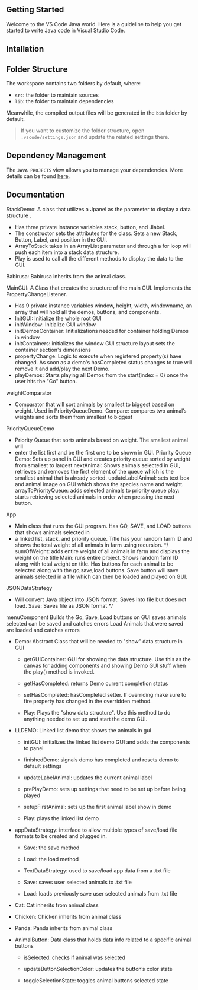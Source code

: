 ## Getting Started

Welcome to the VS Code Java world. Here is a guideline to help you get started to write Java code in Visual Studio Code.

## Intallation




## Folder Structure

The workspace contains two folders by default, where:

- `src`: the folder to maintain sources
- `lib`: the folder to maintain dependencies

Meanwhile, the compiled output files will be generated in the `bin` folder by default.

> If you want to customize the folder structure, open `.vscode/settings.json` and update the related settings there.

## Dependency Management

The `JAVA PROJECTS` view allows you to manage your dependencies. More details can be found [here](https://github.com/microsoft/vscode-java-dependency#manage-dependencies).


## Documentation
StackDemo: A class that utilizes a Jpanel as the parameter to display a data structure .

* Has three private instance variables stack, button, and Jlabel. 
* The constructor sets the attributes for the class. Sets a new Stack, Button, Label, and position in the GUI.
* ArrayToStack takes in an ArrayList parameter and through a for loop will push each item into a stack data structure.
* Play is used to call all the different methods to display the data to the GUI.
    
Babirusa: Babirusa inherits from the animal class. 

MainGUI: A Class that creates the structure of the main GUI. Implements the PropertyChangeListener.

* Has 9 private instance variables window, height, width, windowname, an array that will hold all the demos, buttons, and components. 
* InitGUI: Initialize the whole root GUI
* initWindow: Initialize GUI window
* initDemosContainer: Initializations needed for container holding Demos in window
* initContainers: initializes the window GUI structure layout sets the container section's dimensions
* propertyChange: Logic to execute when registered property(s) have changed. As soon as a demo's hasCompleted status changes to true will remove it and add/play the next Demo.
* playDemos: Starts playing all Demos from the start(index = 0)  once the user hits the "Go" button.

weightComparator

* Comparator that will sort animals by smallest to biggest based on weight. Used in PriorityQueueDemo.
  Compare: compares two animal’s weights and sorts them from smallest to biggest

PriorityQueueDemo

* Priority Queue that sorts animals based on weight. The smallest animal will
* enter the list first and be the first one to be shown in GUI.
  Priority Queue Demo: Sets up panel in GUI and creates priority queue sorted by weight from smallest to largest
  nextAnimal: Shows animals selected in GUI, retrieves and removes the first element of the queue which is the smallest animal that is already sorted.
  updateLabelAnimal: sets text box and animal image on GUI which shows the species name and weight.
  arrayToPriorityQueue: adds selected animals to priority queue
  play: starts retrieving selected animals in order when pressing the next button.

App

* Main class that runs the GUI program. Has GO, SAVE, and LOAD buttons that shows animals selected in
* a linked list, stack, and priority queue. Title has your random farm ID and shows the total weight of all animals in farm using recursion.
  */
  sumOfWeight: adds entire weight of all animals in farm and displays the weight on the title
  Main: runs entire project. Shows random farm ID along with total weight on title. Has buttons for each animal to be selected along with the go,save,load buttons. Save button will save animals selected in a file which can then be loaded and played on GUI.

JSONDataStrategy

* Will convert Java object into JSON format. Saves into file but does not load.
  Save: Saves file as JSON format
  */

menuComponent
Builds the Go, Save, Load buttons on GUI
saves
animals selected can be saved and catches errors
Load
Animals that were saved are loaded and catches errors


* Demo:  Abstract Class that will be needed to "show" data structure in GUI

   - getGUIContainer: GUI for showing the data structure. Use this as the canvas for adding components and showing Demo GUI stuff when the play() method is invoked.

   - getHasCompleted: returns Demo current completion status

   - setHasCompleted: hasCompleted setter. If overriding make sure to fire property has changed in the overridden method.

   - Play: Plays the "show data structure". Use this method to do anything needed to set up and start the demo GUI.

* LLDEMO: Linked list demo that shows the animals in gui

   - initGUI: initializes the linked list demo GUI and adds the components to panel

   - finishedDemo: signals demo has completed and resets demo to default settings

   - updateLabelAnimal: updates the current animal label

   - prePlayDemo: sets up settings that need to be set up before being played

   - setupFirstAnimal: sets up the first animal label show in demo

   - Play: plays the linked list demo
* appDataStrategy:  interface to allow multiple types of save/load file formats to be created and plugged in.

   - Save: the save method

   - Load: the load method

   - TextDataStrategy: used to save/load app data from a .txt file

   - Save: saves user selected animals to .txt file

   - Load: loads previously save user selected animals from .txt file
* Cat: Cat inherits from animal class
* Chicken: Chicken inherits from animal class
* Panda: Panda inherits from animal class
* AnimalButton: Data class that holds data info related to a specific animal buttons
   - isSelected: checks if animal was selected
   
   - updateButtonSelectionColor: updates the button’s color state
   
   - toggleSelectionState: toggles animal buttons selected state

